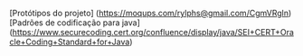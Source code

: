 [Protótipos do projeto] (https://moqups.com/rylphs@gmail.com/CgmVRgln)
[Padrões de codificação para java] (https://www.securecoding.cert.org/confluence/display/java/SEI+CERT+Oracle+Coding+Standard+for+Java)
